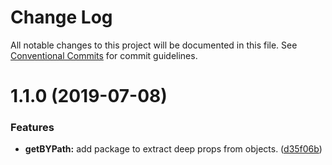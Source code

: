 # Change Log

All notable changes to this project will be documented in this file.
See [Conventional Commits](https://conventionalcommits.org) for commit guidelines.

# 1.1.0 (2019-07-08)


### Features

* **getBYPath:** add package to extract deep props from objects. ([d35f06b](https://github.com/Oscar170/-functional/commit/d35f06b))
